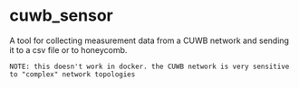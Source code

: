 # cuwb_sensor

A tool for collecting measurement data from a CUWB network and sending it to a csv file or to honeycomb.


`NOTE: this doesn't work in docker. the CUWB network is very sensitive to "complex" network topologies`
